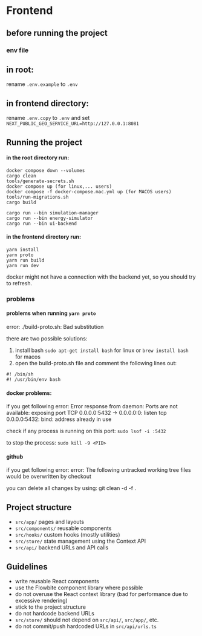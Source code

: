 # Frontend

## before running the project

### env file

## in root:

rename `.env.example` to `.env`

## in frontend directory:

rename `.env.copy` to `.env` and set `NEXT_PUBLIC_GEO_SERVICE_URL=http://127.0.0.1:8081`

## Running the project

#### in the root directory run:

```
docker compose down --volumes
cargo clean
tools/generate-secrets.sh
docker compose up (for linux,... users)
docker compose -f docker-compose.mac.yml up (for MACOS users)
tools/run-migrations.sh
cargo build

cargo run --bin simulation-manager
cargo run --bin energy-simulator
cargo run --bin ui-backend
```

#### in the frontend directory run:

```
yarn install
yarn proto
yarn run build
yarn run dev
```

docker might not have a connection with the backend yet, so you should try to refresh.

### problems

#### problems when running `yarn proto`

error: ./build-proto.sh: Bad substitution

there are two possible solutions:

1. install bash
   `sudo apt-get install bash` for linux or `brew install bash` for macos
2. open the build-proto.sh file and comment the following lines out:

```
#! /bin/sh
#! /usr/bin/env bash
```

#### docker problems:

if you get following error:
Error response from daemon: Ports are not available: exposing port TCP 0.0.0.0:5432 -> 0.0.0.0:0: listen tcp 0.0.0.0:5432: bind: address already in use

check if any process is running on this port:
`sudo lsof -i :5432`

to stop the process:
`sudo kill -9 <PID>`

#### github

if you get following error:
error: The following untracked working tree files would be overwritten by checkout

you can delete all changes by using:
git clean -d -f .

## Project structure

-   `src/app/` pages and layouts
-   `src/components/` reusable components
-   `src/hooks/` custom hooks (mostly utilities)
-   `src/store/` state management using the Context API
-   `src/api/` backend URLs and API calls

## Guidelines

-   write reusable React components
-   use the Flowbite component library where possible
-   do not overuse the React context library (bad for performance due to excessive rendering)
-   stick to the project structure
-   do not hardcode backend URLs
-   `src/store/` should not depend on `src/api/`, `src/app/`, etc.
-   do not commit/push hardcoded URLs in `src/api/urls.ts`
